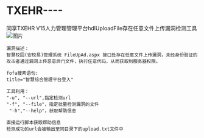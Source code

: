 # TXEHR----
同享TXEHR V15人力管理管理平台hdlUploadFile存在任意文件上传漏洞检测工具
![图片](https://github.com/user-attachments/assets/a3376bd9-4603-4e13-8dc4-be5428b23b3b)

```shell
漏洞描述：
智慧校园(安校易)管理系统 FileUpAd.aspx 接口处存在任意文件上传漏洞，未经身份验证的攻击者通过漏洞上传恶意后门文件，执行任意代码，从而获取到服务器权限。

fofa搜素语句:
title="智慧综合管理平台登入"

工具利用：
"-u", "--url",指定检测url
"-f", "--file"，指定批量检测漏洞的文件
 "-h","--help"，获取帮助信息

直接运行脚本获取帮助信息
检测成功的url会被输出至同目录下的upload.txt文件中
```
